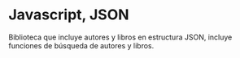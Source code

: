 # Javascript, JSON

Biblioteca que incluye autores y libros en estructura JSON, incluye funciones de búsqueda de autores y libros.
